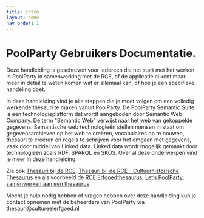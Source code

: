 ```yaml
---
title: Intro
layout: home
nav_order: 1
---
```


# PoolParty Gebruikers Documentatie.

Deze handleiding is geschreven voor iedereen die net start met het werken in PoolParty in samenwerking met de RCE, of de applicatie al kent maar meer in detail te weten komen wat er allemaal kan, of hoe je een specifieke handeling doet.

In deze handleiding vind je alle stappen die je moet volgen om een volledig werkende thesauri te maken vanuit PoolParty.
De PoolParty Semantic Suite is een technologieplatform dat wordt aangeboden door
Semantic Web Company. De term &quot;Semantic Web&quot; verwijst naar het web van gekoppelde gegevens. Semantische web technologieën stellen mensen in staat om gegevensarchieven op het web te creëren, vocabulaires op te bouwen, thesauri te creëren en regels te schrijven voor het omgaan met gegevens, vaak door middel van Linked data. Linked data wordt mogelijk gemaakt door
technologieën zoals RDF, SPARQL en SKOS. Over al deze onderwerpen vind je meer in deze handleiding.

Zie ook [Thesauri bij de RCE](https://kennis.cultureelerfgoed.nl/index.php/Thema/Thesauri_bij_de_RCE), [Thesauri bij de RCE - Cultuurhistorische Thesaurus](https://kennis.cultureelerfgoed.nl/index.php/Thesauri_bij_de_RCE_-_Cultuurhistorische_Thesaurus) en als voorbeeld de [RCE Erfgoedthesaurus](https://thesaurus.cultureelerfgoed.nl/), [Let’s PoolParty: samenwerken aan een thesaurus](https://netwerkdigitaalerfgoed.nl/nieuws/lets-poolparty-samenwerken-aan-een-thesaurus/)

Mocht je hulp nodig hebben of vragen hebben over deze handleiding kun je contact
opnemen met de beheerders van PoolParty via [thesauri@cultureelerfgoed.nl](mailto:thesauri@cultureelerfgoed.nl)



[GitHub RCE]: [https://github.com/cultureelerfgoed](https://github.com/cultureelerfgoed)


